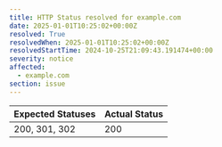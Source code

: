 ```yaml
---
title: HTTP Status resolved for example.com
date: 2025-01-01T10:25:02+00:00Z
resolved: True
resolvedWhen: 2025-01-01T10:25:02+00:00Z
resolvedStartTime: 2024-10-25T21:09:43.191474+00:00
severity: notice
affected:
  - example.com
section: issue
---
```


| Expected Statuses | Actual Status  |
|-------------------|----------------|
| 200, 301, 302 | 200 |
